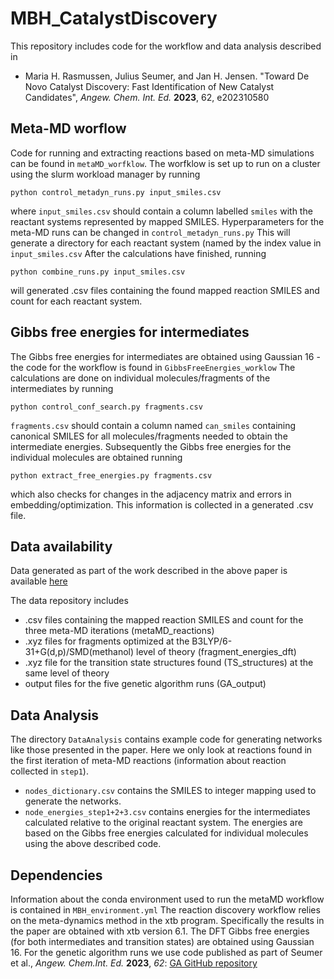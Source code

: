 # MBH_CatalystDiscovery

This repository includes code for the workflow and data analysis described in 

* Maria H. Rasmussen, Julius Seumer, and Jan H. Jensen. "Toward De Novo Catalyst Discovery: Fast Identification of New Catalyst
Candidates", _Angew. Chem. Int. Ed._ **2023**, 62, e202310580


## Meta-MD worflow
Code for running and extracting reactions based on meta-MD simulations can be found in ```metaMD_worfklow```.
The worfklow is set up to run on a cluster using the slurm workload manager by running
```
python control_metadyn_runs.py input_smiles.csv
```
where ```input_smiles.csv``` should contain a column labelled ```smiles``` with the reactant systems represented by mapped SMILES.
Hyperparameters for the meta-MD runs can be changed in ```control_metadyn_runs.py```
This will generate a directory for each reactant system (named by the index value in ```input_smiles.csv```
After the calculations have finished, running 
```
python combine_runs.py input_smiles.csv
```
will generated .csv files containing the found mapped reaction SMILES and count for each reactant system.


## Gibbs free energies for intermediates
The Gibbs free energies for intermediates are obtained using Gaussian 16 - the code for the workflow is found in ```GibbsFreeEnergies_worklow```
The calculations are done on individual molecules/fragments of the intermediates by running
```
python control_conf_search.py fragments.csv
```
```fragments.csv``` should contain a column named ```can_smiles``` containing canonical SMILES for all molecules/fragments 
needed to obtain the intermediate energies. Subsequently the Gibbs free energies for the individual molecules are obtained running 
```
python extract_free_energies.py fragments.csv
```
which also checks for changes in the adjacency matrix and errors in embedding/optimization. This information is collected in a generated .csv file. 


## Data availability

Data generated as part of the work described in the above paper is available [here](https://sid.erda.dk/sharelink/C4RVLJdhC5)

The data repository includes

* .csv files containing the mapped reaction SMILES and count for the three meta-MD iterations (metaMD_reactions)
* .xyz files for fragments optimized at the B3LYP/6-31+G(d,p)/SMD(methanol) level of theory (fragment_energies_dft)
* .xyz file for the transition state structures found (TS_structures) at the same level of theory
* output files for the five genetic algorithm runs (GA_output)

## Data Analysis
The directory ```DataAnalysis``` contains example code for generating networks like those presented in the paper. Here we only look at reactions found 
in the first iteration of meta-MD reactions (information about reaction collected in ```step1```).
* ```nodes_dictionary.csv``` contains the SMILES to integer mapping used to generate the networks. 
* ```node_energies_step1+2+3.csv``` contains energies for the intermediates calculated relative to the original reactant system. The energies are based on the Gibbs free energies 
calculated for individual molecules using the above described code.


## Dependencies

Information about the conda environment used to run the metaMD workflow is contained in ```MBH_environment.yml```
The reaction discovery workflow relies on the meta-dynamics method in the xtb program. Specifically the results in the paper are obtained with xtb version 6.1.
The DFT Gibbs free energies (for both intermediates and transition states) are obtained using Gaussian 16.
For the genetic algorithm runs we use code published as part of Seumer et al., _Angew. Chem.Int. Ed._ **2023**, _62_: [GA GitHub repository](https://github.com/jensengroup/mbh_catalyst_ga) 
